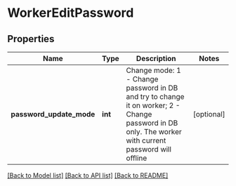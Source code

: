 # WorkerEditPassword

## Properties
Name | Type | Description | Notes
------------ | ------------- | ------------- | -------------
**password_update_mode** | **int** | Change mode: 1 - Change password in DB and try to change it on worker; 2 - Change password in DB only. The worker with current password will offline | [optional] 

[[Back to Model list]](../README.md#documentation-for-models) [[Back to API list]](../README.md#documentation-for-api-endpoints) [[Back to README]](../README.md)


